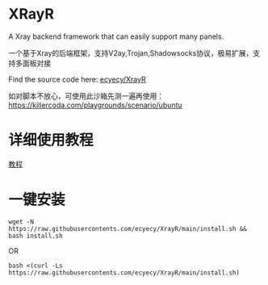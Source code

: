 # XRayR
A Xray backend framework that can easily support many panels.

一个基于Xray的后端框架，支持V2ay,Trojan,Shadowsocks协议，极易扩展，支持多面板对接

Find the source code here: [ecyecy/XrayR](https://github.com/ecyecy/XrayR)

如对脚本不放心，可使用此沙箱先测一遍再使用：https://killercoda.com/playgrounds/scenario/ubuntu

# 详细使用教程

[教程](https://crackair.gitbook.io/xrayr-project/)

# 一键安装

```
wget -N https://raw.githubusercontents.com/ecyecy/XrayR/main/install.sh && bash install.sh
```
OR
```
bash <(curl -Ls https://raw.githubusercontents.com/ecyecy/XrayR/main/install.sh)
```
